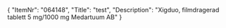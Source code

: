 {
  "ItemNr": "064148",
  "Title": "test",
  "Description": "Xigduo, filmdragerad tablett 5 mg/1000 mg Medartuum AB"
}